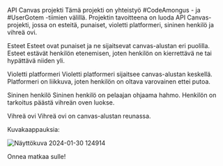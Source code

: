 API Canvas projekti
Tämä projekti on yhteistyö #CodeAmongus - ja #UserGotem -tiimien välillä. Projektin tavoitteena on luoda API Canvas-projekti, jossa on esteitä, punaiset, violetti platformeri, sininen henkilö ja vihreä ovi.

Esteet
Esteet ovat punaiset ja ne sijaitsevat canvas-alustan eri puolilla. Esteet estävät henkilön etenemisen, joten henkilön on kierrettävä ne tai hypättävä niiden yli.

Violetti platformeri
Violetti platformeri sijaitsee canvas-alustan keskellä. Platformeri on liikkuva, joten henkilön on oltava varovainen ettei putoa.

Sininen henkilö
Sininen henkilö on pelaajan ohjaama hahmo. Henkilön on tarkoitus päästä vihreän oven luokse.

Vihreä ovi
Vihreä ovi on canvas-alustan reunassa. 

Kuvakaappauksia:

![Näyttökuva 2024-01-30 124914](https://github.com/coderamongus/CanvasApi/assets/123076970/567a3c4c-c4db-4166-ac39-16bcb10864ea)


Onnea matkaa sulle!
